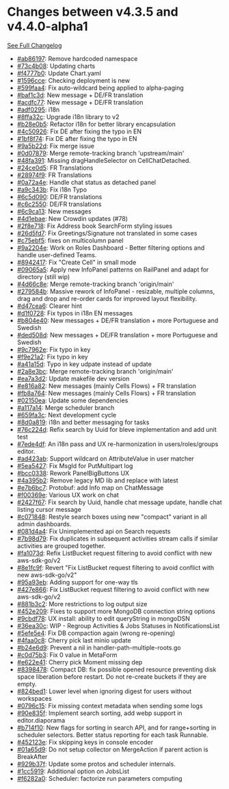 # Changes between v4.3.5 and v4.4.0-alpha1

[See Full Changelog](https://github.com/pydio/cells/compare/v4.3.5...v4.4.0-alpha1)

- [#ab86197](https://github.com/pydio/cells/commit/ab861974a5c5f06fedf7ccfc08f6f7044e43716d): Remove hardcoded namespace
- [#73c4b08](https://github.com/pydio/cells/commit/73c4b08fd35f01175d7ad5b8d9ae317f6051e836): Updating charts
- [#f4777b0](https://github.com/pydio/cells/commit/f4777b07fa8a2c063445734423b08478d76c3c3f): Update Chart.yaml
- [#1596cce](https://github.com/pydio/cells/commit/1596cce9fd3980e28709d5c4e22db12a6a7e5fa4): Checking deployment is new
- [#599faa4](https://github.com/pydio/cells/commit/599faa4b84402e3dc5452edbfdc6b1f20aa825d1): Fix auto-wildcard being applied to alpha-paging
- [#baf1c3d](https://github.com/pydio/cells/commit/baf1c3db85b8b71f9bfd7594d73b3760a6463bcf): New message + DE/FR translation
- [#acdfc77](https://github.com/pydio/cells/commit/acdfc77cd2cf3140797c7430209fe2339800070e): New message + DE/FR translation
- [#adf0295](https://github.com/pydio/cells/commit/adf0295d632e41566a143f562d8eef277464ce75): i18n
- [#8ffa32c](https://github.com/pydio/cells/commit/8ffa32ccd9bcd2345a4f8c697fb45457100e0f89): Upgrade i18n library to v2
- [#b28e0b5](https://github.com/pydio/cells/commit/b28e0b51798349d423f4cb7f0c9dbd234e2cf81d): Refactor i18n for better library encapsulation
- [#4c50926](https://github.com/pydio/cells/commit/4c509260f384a92d804569fcd9db727f5fedc01c): Fix DE after fixing the typo in EN
- [#1bf8f74](https://github.com/pydio/cells/commit/1bf8f74484239c86508407c1ff92d4ae11a6bc9d): Fix DE after fixing the typo in EN
- [#9a5b22d](https://github.com/pydio/cells/commit/9a5b22dc36a51cfe18331b42e6158899a472374a): Fix merge issue
- [#0d07879](https://github.com/pydio/cells/commit/0d0787997ce1a248d8b0fbf88a80b38d818f6125): Merge remote-tracking branch 'upstream/main'
- [#48fa391](https://github.com/pydio/cells/commit/48fa3918782f140f9f32baaa465640631c68289c): Missing dragHandleSelector on CellChatDetached.
- [#24ce0d5](https://github.com/pydio/cells/commit/24ce0d5d64fe63fe4723b87c791993591bd67718): FR Translations
- [#28974f9](https://github.com/pydio/cells/commit/28974f9db2dc289b5acce05b914a921fe2f3068a): FR Translations
- [#0a72a4e](https://github.com/pydio/cells/commit/0a72a4ed760483c26f72843c3ab42f6d8ffd53d6): Handle chat status as detached panel
- [#a9c343b](https://github.com/pydio/cells/commit/a9c343b3fe0a72ffaf6097ed8ba59ea6e42d9d03): Fix i18n Typo
- [#6c5d090](https://github.com/pydio/cells/commit/6c5d090be53673e66a8d53a8018ce90dcc25a725): DE/FR translations
- [#c6c2550](https://github.com/pydio/cells/commit/c6c25506f14dbe3a2a893400fb9a5c5c9160c050): DE/FR translations
- [#6c9ca13](https://github.com/pydio/cells/commit/6c9ca13b985e5590172725da9ec9b30923f5fde1): New messages
- [#4d1ebae](https://github.com/pydio/cells/commit/4d1ebae901519b69b511a6772e8150345bd12bee): New Crowdin updates (#78)
- [#2f8e718](https://github.com/pydio/cells/commit/2f8e71873e846355147efb1ab077dc016efa315c): Fix Address book SearchForm styling issues
- [#26d5fd7](https://github.com/pydio/cells/commit/26d5fd7c6c76370e8fa2d867bcd929111f24d98a): Fix Greetings/Signature not translated in some cases
- [#c75ebf5](https://github.com/pydio/cells/commit/c75ebf5882e8f10ac35ec10470b834efb26f89ba): fixes on multicolumn panel
- [#9a2204e](https://github.com/pydio/cells/commit/9a2204e7ede780eac2e1161fdf0a1516cdd4c0e0): Work on Roles Dashboard - Better filtering options and handle user-defined Teams.
- [#8942417](https://github.com/pydio/cells/commit/89424175d62b2210738b5bb12bb1bc5f343698a5): Fix "Create Cell" in small mode
- [#09065a5](https://github.com/pydio/cells/commit/09065a5de9dc94474351e7fb28aa2ae800ff5dae): Apply new InfoPanel patterns on RailPanel and adapt for directory (still wip)
- [#4d66c8e](https://github.com/pydio/cells/commit/4d66c8e4d888f606e0138cb0ea5e069d09a64cd9): Merge remote-tracking branch 'origin/main'
- [#279584b](https://github.com/pydio/cells/commit/279584be4228238236c1f36b5a4d948edfcec8c0): Massive rework of InfoPanel - resizable, multiple columns, drag and drop and re-order cards for improved layout flexibility.
- [#d47cea6](https://github.com/pydio/cells/commit/d47cea637d17cf536c544a7bc669e6093ca14b55): Clearer hint
- [#d1f0728](https://github.com/pydio/cells/commit/d1f0728322b1808745a06ab351fe59f3b8989f05): Fix typos in i18n EN messages
- [#b804e40](https://github.com/pydio/cells/commit/b804e405c022aea2d5bda7b23b9eeb56738d982d): New messages + DE/FR translation + more Portuguese and Swedish
- [#ded508d](https://github.com/pydio/cells/commit/ded508d20c5973dbf688a4314579c7a95b6c0b53): New messages + DE/FR translation + more Portuguese and Swedish
- [#9c7962e](https://github.com/pydio/cells/commit/9c7962efeff77be17cce7b6d9e877cc330f74688): Fix typo in key
- [#f9e21a2](https://github.com/pydio/cells/commit/f9e21a27f351b6e5a2f5891130b7ad2bf0381ffd): Fix typo in key
- [#a41a15d](https://github.com/pydio/cells/commit/a41a15d1eadc005aade7b2d75cc178eaad1d6882): Typo in key udpate instead of update
- [#2a8e3bc](https://github.com/pydio/cells/commit/2a8e3bc63caf08144d0cb24dd363913a46fbb4ae): Merge remote-tracking branch 'origin/main'
- [#ea7a3d2](https://github.com/pydio/cells/commit/ea7a3d22b0e5108a0617da0085a4b0a35d4d91de): Update makefile dev version
- [#e816a82](https://github.com/pydio/cells/commit/e816a8292262343b4f93169895e99bd144ee24bd): New messages (mainly Cells Flows) + FR translation
- [#fb8a764](https://github.com/pydio/cells/commit/fb8a764d5a851cb8cd2ddf49b12c57459b97764f): New messages (mainly Cells Flows) + FR translation
- [#02150ea](https://github.com/pydio/cells/commit/02150eaf7f564fee9380ad53cc05f27266b33634): Update some dependencies
- [#a117a14](https://github.com/pydio/cells/commit/a117a14715a547106cda966530f942fd53183ace): Merge scheduler branch
- [#659fa3c](https://github.com/pydio/cells/commit/659fa3cf007afcae2954abc2fcdb88db62b72224): Next development cycle
- [#8d0a819](https://github.com/pydio/cells/commit/8d0a8193fb0a7e60c55791e90324377813be5fe0): i18n and better messaging for tasks
- [#76c224d](https://github.com/pydio/cells/commit/76c224d79e826f43b098953281b2040869c1e331): Refix search by Uuid for bleve implementation and add unit test
- [#7ede4df](https://github.com/pydio/cells/commit/7ede4dfe259090b3320869a0ab02833e9e7644b8): An i18n pass and UX re-harmonization in users/roles/groups editor.
- [#ad423ab](https://github.com/pydio/cells/commit/ad423ab971a7697b29bbdbc6c18ea63651f19d75): Support wildcard on AttributeValue in user matcher
- [#5ea5427](https://github.com/pydio/cells/commit/5ea5427468791cc9506f2e191677bee05182d3f5): Fix MsgId for PutMultipart log
- [#bcc0338](https://github.com/pydio/cells/commit/bcc0338f926af15289c49bd4e8a86326e0001f3f): Rework PanelBigButtons UX
- [#4a395b2](https://github.com/pydio/cells/commit/4a395b2c1f46adc737836ad18ffd67e9a73fc3ad): Remove legacy MD lib and replace with latest
- [#e7b6bc7](https://github.com/pydio/cells/commit/e7b6bc71debaa54f191c15748d7e9ec7aee9839b): Protobuf: add Info map on ChatMessage
- [#f00369e](https://github.com/pydio/cells/commit/f00369eda2a9a869030c706c437f4db6d2537a3f): Various UX work on chat
- [#2427f67](https://github.com/pydio/cells/commit/2427f67c7232f31d748899778b21a0015bfb346d): Fix search by Uuid, handle chat message update, handle chat listing cursor message
- [#c071848](https://github.com/pydio/cells/commit/c071848c023690f688bede0457cc428ba9e3659c): Restyle search boxes using new "compact" variant in all admin dashboards.
- [#081d4a4](https://github.com/pydio/cells/commit/081d4a49f98d7dad0e133bcc6ab4a7a1c2530b62): Fix Unimplemented api on Search requests
- [#7b98d79](https://github.com/pydio/cells/commit/7b98d798188b41e826ddbde15a44ed650e6930cd): Fix duplicates in subsequent activities stream calls if similar activities are grouped together.
- [#fa1073d](https://github.com/pydio/cells/commit/fa1073d76fff3426d7980e23354bad2305510f88): Refix ListBucket request filtering to avoid conflict with new aws-sdk-go/v2
- [#8e1fc9f](https://github.com/pydio/cells/commit/8e1fc9f745e7f681a0189e54b4ad2efbce2ab728): Revert "Fix ListBucket request filtering to avoid conflict with new aws-sdk-go/v2"
- [#95a93eb](https://github.com/pydio/cells/commit/95a93eb47d8e50c0d8905e26a67b49320693ca68): Adding support for one-way tls
- [#427e866](https://github.com/pydio/cells/commit/427e866f0b4525ca66fac750d179e71a6fce1fd8): Fix ListBucket request filtering to avoid conflict with new aws-sdk-go/v2
- [#881b3c2](https://github.com/pydio/cells/commit/881b3c247741024a6b99c51e4fab6a432e0c0f69): More restrictions to log output size
- [#452e209](https://github.com/pydio/cells/commit/452e2095a0359bba298e2b7942f3cb31bb77b632): Fixes to support more MongoDB connection string options
- [#9cbdf78](https://github.com/pydio/cells/commit/9cbdf786080d26b8ca54654e16a18a3a9f134bbc): UX install: ability to edit queryString in mongoDSN
- [#36ea30c](https://github.com/pydio/cells/commit/36ea30c7ffd1d0bbcf7816ea590f81172dfe7aab): WIP - Regroup Activities & Jobs Statuses in NotificationsList
- [#5efe5e4](https://github.com/pydio/cells/commit/5efe5e40512bd70ab3489206d63d6d05c096c540): Fix DB compaction again (wrong re-opening)
- [#4faa0c8](https://github.com/pydio/cells/commit/4faa0c8c5c7d0358c3767b913c784a1fa20dcd8e): Cherry pick last minio update
- [#b24e6d9](https://github.com/pydio/cells/commit/b24e6d9b73c823be2f44fdf6810a1adcddd5084a): Prevent a nil in handler-path-multiple-roots.go
- [#c0d75b3](https://github.com/pydio/cells/commit/c0d75b391a12b7908bfaf71e4aa16a980e44964b): Fix 0 value in MetaForm
- [#e622e41](https://github.com/pydio/cells/commit/e622e419e7748a24a28592b6676259c5e851cfa5): Cherry pick Moment missing dep
- [#8398478](https://github.com/pydio/cells/commit/8398478326fc7fad80bd39a9d26241e4691287c1): Compact DB: fix possible opened resource preventing disk space liberation before restart. Do not re-create buckets if they are empty.
- [#824bed1](https://github.com/pydio/cells/commit/824bed1989506aa8c8195a44e23466711cfd535b): Lower level when ignoring digest for users without workspaces
- [#0796c15](https://github.com/pydio/cells/commit/0796c15d04132ab07be0e75fe27e0e316f6a2fa1): Fix missing context metadata when sending some logs
- [#90e835f](https://github.com/pydio/cells/commit/90e835f2d20de822b8f6dedf21efbe0fa4542d6a): Implement search sorting, add webp support in editor.diaporama
- [#b714f10](https://github.com/pydio/cells/commit/b714f10b585cb5d27a174c298f78ee63459d3de0): New flags for sorting in search API, and for range+sorting in scheduler selectors. Better status reporting for each task Runnable.
- [#452123e](https://github.com/pydio/cells/commit/452123eded5d8f6f89d4f2f2d7b427397723a144): Fix skipping keys in console encoder
- [#01a65d9](https://github.com/pydio/cells/commit/01a65d9de04b00bd78b3a65d1f3b47914c66308a): Do not setup collector on MergeAction if parent action is BreakAfter
- [#929b37f](https://github.com/pydio/cells/commit/929b37f2bce088e95b5dc741c2b348c61f36b4fd): Update some protos and scheduler internals.
- [#1cc5919](https://github.com/pydio/cells/commit/1cc5919e1b2a5d8b4e985fd1796386badd06e641): Additional option on JobsList
- [#f6282a0](https://github.com/pydio/cells/commit/f6282a0fe1a30cd29a4067baeecb3386a3c06334): Scheduler: factorize run parameters computing

